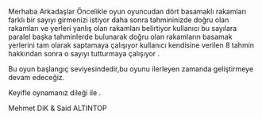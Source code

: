Merhaba Arkadaşlar Öncelikle oyun oyuncudan dört basamaklı rakamları farklı bir sayıyı girmenizi istiyor daha sonra tahmininizde doğru olan rakamları ve yerleri yanlış olan rakamları belirtiyor kullanıcı bu sayılara paralel başka tahminlerde bulunarak doğru olan rakamların basamak yerlerini tam olarak saptamaya çalışıyor kullanıcı kendisine verilen 8 tahmin hakkından sonra o sayıyı tutturmaya çalışıyor .

Bu oyun başlangıç seviyesindedir,bu oyunu ilerleyen zamanda geliştirmeye devam edeceğiz.

Keyifle oynamanız dileği ile .

Mehmet DiK & Said ALTINTOP
